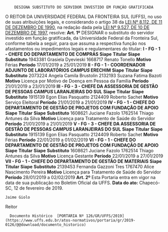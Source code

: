         DESIGNA SUBSTITUTO DO SERVIDOR INVESTIDO EM FUNÇÃO GRATIFICADA  

 O REITOR DA UNIVERSIDADE FEDERAL DA FRONTEIRA SUL (UFFS), no uso de suas atribuições legais, e considerando o artigo 38 da [LEI Nº 8.112, DE 11 DE DEZEMBRO DE 1990](http://www.planalto.gov.br/ccivil_03/LEIS/L8112cons.htm), na redação dada pela [LEI Nº 9.527, DE 10 DE DEZEMBRO DE 1997](http://www.planalto.gov.br/ccivil_03/LEIS/L9527.htm), resolve:   **Art. 1º**  DESIGNAR o substituto do servidor investido em função gratificada, da Universidade Federal da Fronteira Sul, conforme tabela a seguir, para que assuma a respectiva função nos afastamentos ou impedimentos legais e regulamentares do titular: **I - FG - 1 - CHEFE DO DEPARTAMENTO DE COMPRAS**     **Siape**   **Titular**   **Siape**   **Substituto**     1943381   Grasiela Dyevieski   1668717   Renato Tonello     **Motivo**   Férias   **Período**   17/01/2019 a 25/01/2019     **II - FG - 1 - COORDENADOR ADJUNTO DE LABORATÓRIOS *CAMPUS*  ERECHIM**     **Siape**   **Titular**   **Siape**   **Substituto**     2073224   Angela Camila Brustolin   2132193   Suzana Fatima Bazoti     **Motivo**   Licença por Motivo de Doença em Pessoa da Família   **Período**   21/01/2019 a 23/01/2019     **III - FG - 3 - CHEFE DA ASSESSORIA DE GESTÃO DE PESSOAS *CAMPUS*  LARANJEIRAS DO SUL**     **Siape**   **Titular**   **Siape**   **Substituto**     1915139   Egon Elias Pasquatto   2124409   Roberto Sachet     **Motivo**   Serviço Eleitoral   **Período**   21/01/2019 a 21/01/2019     **IV - FG - 1 - CHEFE DO DEPARTAMENTO DE GESTÃO DE PROJETOS COM FUNDAÇÃO DE APOIO**     **Siape**   **Titular**   **Siape**   **Substituto**     1608621   Juciane Fazolo   1762514   Thiago Antunes da Silva     **Motivo**   Licença para Tratamento de Saúde do Servidor   **Período**   21/01/2019 a 21/01/2019     **V - FG - 3 - CHEFE DA ASSESSORIA DE GESTÃO DE PESSOAS *CAMPUS*  LARANJEIRAS DO SUL**     **Siape**   **Titular**   **Siape**   **Substituto**     1915139   Egon Elias Pasquatto   2124409   Roberto Sachet     **Motivo**   Férias   **Período**   22/01/2019 a 01/02/2019     **VI - FG - 1 - CHEFE DO DEPARTAMENTO DE GESTÃO DE PROJETOS COM FUNDAÇÃO DE APOIO**     **Siape**   **Titular**   **Siape**   **Substituto**     1608621   Juciane Fazolo   1762514   Thiago Antunes da Silva     **Motivo**   Licença Gestante   **Período**   22/01/2019 a 27/01/2019     **VII - FG - 1 - CHEFE DO DEPARTAMENTO DE GESTÃO DE MATERIAIS**     **Siape**   **Titular**   **Siape**   **Substituto**     2139453   Fernanda Gazzoni Tres   1767470   Alice Nascimento Pereira     **Motivo**   Licença para Tratamento de Saúde do Servidor   **Período**   28/01/2019 a 02/02/2019       **Art. 2º**  Esta Portaria entra em vigor na data de sua publicação no Boletim Oficial da UFFS.      **Data do ato:** Chapecó-SC, 12 de fevereiro de 2019.   
 

    Jaime Giolo   
 Reitor 

      Documento Histórico  [PORTARIA Nº 126/GR/UFFS/2019](https://www.uffs.edu.br/atos-normativos/portaria/gr/2019-0126/@@download/documento_historico)     
      